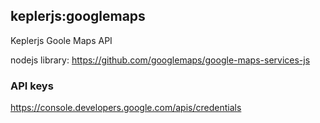 ## keplerjs:googlemaps

Keplerjs Goole Maps API

nodejs library:
https://github.com/googlemaps/google-maps-services-js

### API keys
https://console.developers.google.com/apis/credentials